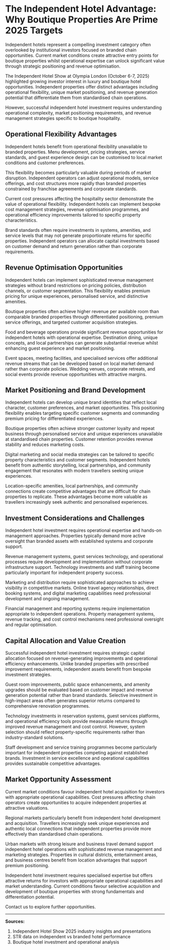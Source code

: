# The Independent Hotel Advantage: Why Boutique Properties Are Prime 2025 Targets

Independent hotels represent a compelling investment category often overlooked by institutional investors focused on branded chain opportunities. Current market conditions create attractive entry points for boutique properties whilst operational expertise can unlock significant value through strategic positioning and revenue optimisation.

The Independent Hotel Show at Olympia London (October 6-7, 2025) highlighted growing investor interest in luxury and boutique hotel opportunities. Independent properties offer distinct advantages including operational flexibility, unique market positioning, and revenue generation potential that differentiate them from standardised chain operations.

However, successful independent hotel investment requires understanding operational complexity, market positioning requirements, and revenue management strategies specific to boutique hospitality.

## Operational Flexibility Advantages

Independent hotels benefit from operational flexibility unavailable to branded properties. Menu development, pricing strategies, service standards, and guest experience design can be customised to local market conditions and customer preferences.

This flexibility becomes particularly valuable during periods of market disruption. Independent operators can adjust operational models, service offerings, and cost structures more rapidly than branded properties constrained by franchise agreements and corporate standards.

Current cost pressures affecting the hospitality sector demonstrate the value of operational flexibility. Independent hotels can implement bespoke cost management strategies, revenue optimisation programmes, and operational efficiency improvements tailored to specific property characteristics.

Brand standards often require investments in systems, amenities, and service levels that may not generate proportionate returns for specific properties. Independent operators can allocate capital investments based on customer demand and return generation rather than corporate requirements.

## Revenue Optimisation Opportunities

Independent hotels can implement sophisticated revenue management strategies without brand restrictions on pricing policies, distribution channels, or customer segmentation. This flexibility enables premium pricing for unique experiences, personalised service, and distinctive amenities.

Boutique properties often achieve higher revenue per available room than comparable branded properties through differentiated positioning, premium service offerings, and targeted customer acquisition strategies.

Food and beverage operations provide significant revenue opportunities for independent hotels with operational expertise. Destination dining, unique concepts, and local partnerships can generate substantial revenue whilst enhancing guest experience and market positioning.

Event spaces, meeting facilities, and specialised services offer additional revenue streams that can be developed based on local market demand rather than corporate policies. Wedding venues, corporate retreats, and social events provide revenue opportunities with attractive margins.

## Market Positioning and Brand Development

Independent hotels can develop unique brand identities that reflect local character, customer preferences, and market opportunities. This positioning flexibility enables targeting specific customer segments and commanding premium pricing for differentiated experiences.

Boutique properties often achieve stronger customer loyalty and repeat business through personalised service and unique experiences unavailable at standardised chain properties. Customer retention provides revenue stability and reduces marketing costs.

Digital marketing and social media strategies can be tailored to specific property characteristics and customer segments. Independent hotels benefit from authentic storytelling, local partnerships, and community engagement that resonates with modern travellers seeking unique experiences.

Location-specific amenities, local partnerships, and community connections create competitive advantages that are difficult for chain properties to replicate. These advantages become more valuable as travellers increasingly seek authentic and personalised experiences.

## Investment Considerations and Challenges

Independent hotel investment requires operational expertise and hands-on management approaches. Properties typically demand more active oversight than branded assets with established systems and corporate support.

Revenue management systems, guest services technology, and operational processes require development and implementation without corporate infrastructure support. Technology investments and staff training become particularly important for independent property success.

Marketing and distribution require sophisticated approaches to achieve visibility in competitive markets. Online travel agency relationships, direct booking systems, and digital marketing capabilities need professional development and ongoing management.

Financial management and reporting systems require implementation appropriate to independent operations. Property management systems, revenue tracking, and cost control mechanisms need professional oversight and regular optimisation.

## Capital Allocation and Value Creation

Successful independent hotel investment requires strategic capital allocation focused on revenue-generating improvements and operational efficiency enhancements. Unlike branded properties with prescribed improvement requirements, independent assets benefit from bespoke investment strategies.

Guest room improvements, public space enhancements, and amenity upgrades should be evaluated based on customer impact and revenue generation potential rather than brand standards. Selective investment in high-impact areas often generates superior returns compared to comprehensive renovation programmes.

Technology investments in reservation systems, guest services platforms, and operational efficiency tools provide measurable returns through improved revenue management and cost control. However, system selection should reflect property-specific requirements rather than industry-standard solutions.

Staff development and service training programmes become particularly important for independent properties competing against established brands. Investment in service excellence and operational capabilities provides sustainable competitive advantages.

## Market Opportunity Assessment

Current market conditions favour independent hotel acquisition for investors with appropriate operational capabilities. Cost pressures affecting chain operators create opportunities to acquire independent properties at attractive valuations.

Regional markets particularly benefit from independent hotel development and acquisition. Travellers increasingly seek unique experiences and authentic local connections that independent properties provide more effectively than standardised chain operations.

Urban markets with strong leisure and business travel demand support independent hotel operations with sophisticated revenue management and marketing strategies. Properties in cultural districts, entertainment areas, and business centres benefit from location advantages that support premium positioning.

Independent hotel investment requires specialised expertise but offers attractive returns for investors with appropriate operational capabilities and market understanding. Current conditions favour selective acquisition and development of boutique properties with strong fundamentals and differentiation potential.

Contact us to explore further opportunities.

---
**Sources:**
1. Independent Hotel Show 2025 industry insights and presentations
2. STR data on independent vs branded hotel performance
3. Boutique hotel investment and operational analysis